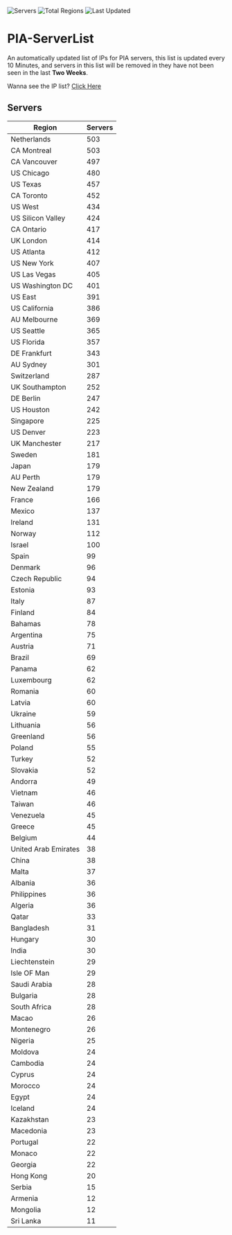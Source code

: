 ![Servers](https://img.shields.io/badge/Servers-14,360-darkgreen)
![Total Regions](https://img.shields.io/badge/Total_Regions-97-darkgreen)
![Last Updated](https://img.shields.io/badge/Last_Updated-April_30_2024_02:10_EDT-darkgreen)

# PIA-ServerList
An automatically updated list of IPs for PIA servers, this list is updated every 10 Minutes, and servers in this list will be removed in they have not been seen in the last **Two Weeks**.

Wanna see the IP list? [Click Here](./servers.json)

## Servers
| Region               | Servers |
|----------------------|---------|
| Netherlands | 503 |
| CA Montreal | 503 |
| CA Vancouver | 497 |
| US Chicago | 480 |
| US Texas | 457 |
| CA Toronto | 452 |
| US West | 434 |
| US Silicon Valley | 424 |
| CA Ontario | 417 |
| UK London | 414 |
| US Atlanta | 412 |
| US New York | 407 |
| US Las Vegas | 405 |
| US Washington DC | 401 |
| US East | 391 |
| US California | 386 |
| AU Melbourne | 369 |
| US Seattle | 365 |
| US Florida | 357 |
| DE Frankfurt | 343 |
| AU Sydney | 301 |
| Switzerland | 287 |
| UK Southampton | 252 |
| DE Berlin | 247 |
| US Houston | 242 |
| Singapore | 225 |
| US Denver | 223 |
| UK Manchester | 217 |
| Sweden | 181 |
| Japan | 179 |
| AU Perth | 179 |
| New Zealand | 179 |
| France | 166 |
| Mexico | 137 |
| Ireland | 131 |
| Norway | 112 |
| Israel | 100 |
| Spain | 99 |
| Denmark | 96 |
| Czech Republic | 94 |
| Estonia | 93 |
| Italy | 87 |
| Finland | 84 |
| Bahamas | 78 |
| Argentina | 75 |
| Austria | 71 |
| Brazil | 69 |
| Panama | 62 |
| Luxembourg | 62 |
| Romania | 60 |
| Latvia | 60 |
| Ukraine | 59 |
| Lithuania | 56 |
| Greenland | 56 |
| Poland | 55 |
| Turkey | 52 |
| Slovakia | 52 |
| Andorra | 49 |
| Vietnam | 46 |
| Taiwan | 46 |
| Venezuela | 45 |
| Greece | 45 |
| Belgium | 44 |
| United Arab Emirates | 38 |
| China | 38 |
| Malta | 37 |
| Albania | 36 |
| Philippines | 36 |
| Algeria | 36 |
| Qatar | 33 |
| Bangladesh | 31 |
| Hungary | 30 |
| India | 30 |
| Liechtenstein | 29 |
| Isle OF Man | 29 |
| Saudi Arabia | 28 |
| Bulgaria | 28 |
| South Africa | 28 |
| Macao | 26 |
| Montenegro | 26 |
| Nigeria | 25 |
| Moldova | 24 |
| Cambodia | 24 |
| Cyprus | 24 |
| Morocco | 24 |
| Egypt | 24 |
| Iceland | 24 |
| Kazakhstan | 23 |
| Macedonia | 23 |
| Portugal | 22 |
| Monaco | 22 |
| Georgia | 22 |
| Hong Kong | 20 |
| Serbia | 15 |
| Armenia | 12 |
| Mongolia | 12 |
| Sri Lanka | 11 |